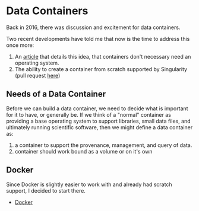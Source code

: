 # Data Containers

Back in 2016, there was discussion and excitement for data containers.

Two recent developments have told me that now is the time to address this once
more:

 1. An [article](https://iximiuz.com/en/posts/not-every-container-has-an-operating-system-inside) that details this idea, that containers don't necessary need an operating system.
 2. The ability to create a container from scratch supported by Singularity (pull request [here](https://github.com/hpcng/singularity-userdocs/pull/328))

## Needs of a Data Container

Before we can build a data container, we need to decide what is important for it
to have, or generally be. If we think of a "normal" container as providing a base
operating system to support libraries, small data files, and ultimately running
scientific software, then we might define a data container as:

1. a container to support the provenance, management, and query of data.
2. container should work bound as a volume or on it's own

## Docker

Since Docker is slightly easier to work with and already had scratch support,
I decided to start there.

 - [Docker](docker)

